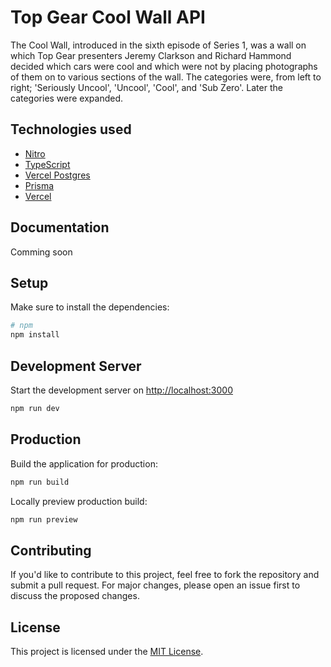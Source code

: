 # Top Gear Cool Wall API

The Cool Wall, introduced in the sixth episode of Series 1, was a wall on which Top Gear presenters Jeremy Clarkson and Richard Hammond decided which cars were cool and which were not by placing photographs of them on to various sections of the wall. The categories were, from left to right; 'Seriously Uncool', 'Uncool', 'Cool', and 'Sub Zero'. Later the categories were expanded.

## Technologies used

- [Nitro](https://nitro.unjs.io/)
- [TypeScript](https://www.typescriptlang.org/)
- [Vercel Postgres](https://vercel.com/storage/postgres)
- [Prisma](https://prisma.io)
- [Vercel](https://vercel.com/)

## Documentation

Comming soon

## Setup

Make sure to install the dependencies:

```bash
# npm
npm install
```

## Development Server

Start the development server on <http://localhost:3000>

```bash
npm run dev
```

## Production

Build the application for production:

```bash
npm run build
```

Locally preview production build:

```bash
npm run preview
```

## Contributing

If you'd like to contribute to this project, feel free to fork the repository and submit a pull request. For major changes, please open an issue first to discuss the proposed changes.

## License

This project is licensed under the [MIT License](LICENSE).
